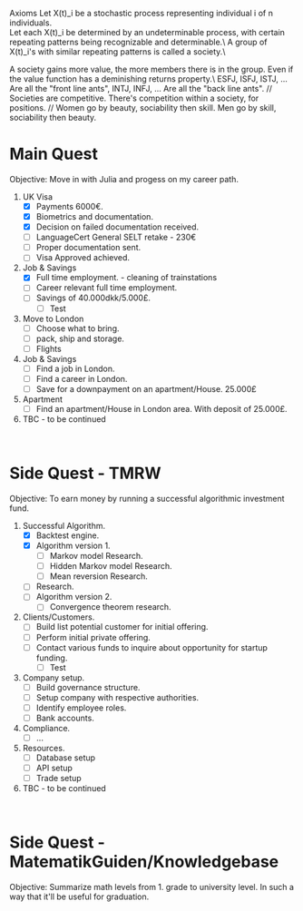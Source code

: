 Axioms
Let X(t)_i be a stochastic process representing individual i of n individuals.<br>
Let each X(t)_i be determined by an undeterminable process, with certain repeating patterns being recognizable and determinable.\\
A group of X(t)_i's with similar repeating patterns is called a society.\\

A society gains more value, the more members there is in the group. Even if the value function has a deminishing returns property.\\
ESFJ, ISFJ, ISTJ, ... Are all the "front line ants", INTJ, INFJ, ... Are all the "back line ants". //
Societies are competitive. There's competition within a society, for positions. //
Women go by beauty, sociability then skill. Men go by skill, sociability then beauty.



# Main Quest
Objective: Move in with Julia and progess on my career path.

1. UK Visa
   - [x] Payments 6000€.
   - [x] Biometrics and documentation.
   - [x] Decision on failed documentation received.
   - [ ] LanguageCert General SELT retake - 230€
   - [ ] Proper documentation sent.
   - [ ] Visa Approved achieved.
2. Job & Savings
   - [x] Full time employment. - cleaning of trainstations
   - [ ] Career relevant full time employment.  
   - [ ] Savings of 40.000dkk/5.000£.
      - [ ] Test
3. Move to London
   - [ ] Choose what to bring.
   - [ ] pack, ship and storage.
   - [ ] Flights
4. Job & Savings
   - [ ] Find a job in London.
   - [ ] Find a career in London.
   - [ ] Save for a downpayment on an apartment/House. 25.000£
5. Apartment
   - [ ] Find an apartment/House in London area. With deposit of 25.000£.
6. TBC - to be continued 

<br/>

# Side Quest - TMRW

Objective: To earn money by running a successful algorithmic investment fund.
1. Successful Algorithm.
   - [x] Backtest engine.
   - [x] Algorithm version 1.
      - [ ] Markov model Research.
      - [ ] Hidden Markov model Research.
      - [ ] Mean reversion Research.
   - [ ] Research.
   - [ ] Algorithm version 2.
      - [ ] Convergence theorem research.
2. Clients/Customers.
   - [ ] Build list potential customer for initial offering.
   - [ ] Perform initial private offering. 
   - [ ] Contact various funds to inquire about opportunity for startup funding.
      - [ ] Test
3. Company setup.
   - [ ] Build governance structure.
   - [ ] Setup company with respective authorities.
   - [ ] Identify employee roles.
   - [ ] Bank accounts.
4. Compliance.
   - [ ] ...
5. Resources.
   - [ ] Database setup
   - [ ] API setup
   - [ ] Trade setup
5. TBC - to be continued 

<br/>

# Side Quest - MatematikGuiden/Knowledgebase
Objective: Summarize math levels from 1. grade to university level. In such a way that it'll be useful for graduation.



<br/>



